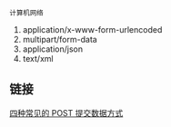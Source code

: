 `计算机网络`

1. application/x-www-form-urlencoded
2. multipart/form-data
3. application/json
4. text/xml

## 链接
[四种常见的 POST 提交数据方式](https://imququ.com/post/four-ways-to-post-data-in-http.html)